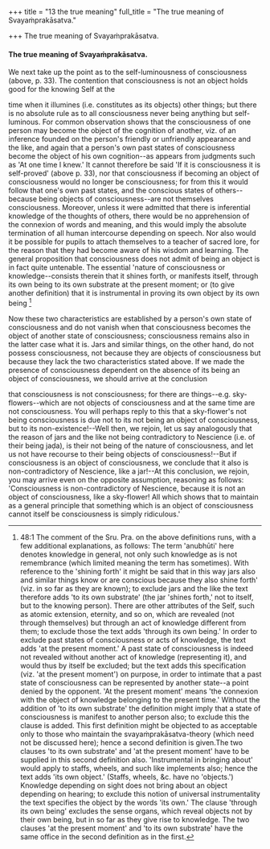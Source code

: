 +++
title = "13 the true meaning"
full_title = "The true meaning of Svayaṁprakāsatva."

+++
The true meaning of Svayaṁprakāsatva.

#### The true meaning of Svayaṁprakāsatva.

We next take up the point as to the self-luminousness of consciousness (above, p. 33). The contention that consciousness is not an object holds good for the knowing Self at the

time when it illumines (i.e. constitutes as its objects) other things; but there is no absolute rule as to all consciousness never being anything but self-luminous. For common observation shows that the consciousness of one person may become the object of the cognition of another, viz. of an inference founded on the person's friendly or unfriendly appearance and the like, and again that a person's own past states of consciousness become the object of his own cognition--as appears from judgments such as 'At one time I knew.' It cannot therefore be said 'If it is consciousness it is self-proved' (above p. 33), nor that consciousness if becoming an object of consciousness would no longer be consciousness; for from this it would follow that one's own past states, and the conscious states of others--because being objects of consciousness--are not themselves consciousness. Moreover, unless it were admitted that there is inferential knowledge of the thoughts of others, there would be no apprehension of the connexion of words and meaning, and this would imply the absolute termination of all human intercourse depending on speech. Nor also would it be possible for pupils to attach themselves to a teacher of sacred lore, for the reason that they had become aware of his wisdom and learning. The general proposition that consciousness does not admit of being an object is in fact quite untenable. The essential 'nature of consciousness or knowledge--consists therein that it shines forth, or manifests itself, through its own being to its own substrate at the present moment; or (to give another definition) that it is instrumental in proving its own object by its own being [^fn_10]

[^fn_10]: 48:1 The comment of the Sru. Pra. on the above definitions runs, with a few additional explanations, as follows: The term 'anubhūti' here denotes knowledge in general, not only such knowledge as is not remembrance (which limited meaning the term has sometimes). With reference to the 'shining forth' it might be said that in this way jars also and similar things know or are conscious because they also shine forth' (viz. in so far as they are known); to exclude jars and the like the text therefore adds 'to its own substrate' (the jar 'shines forth,' not to itself, but to the  knowing person). There are other attributes of the Self, such as atomic extension, eternity, and so on, which are revealed (not through themselves) but through an act of knowledge different from them; to exclude those the text adds 'through its own being.' In order to exclude past states of consciousness or acts of knowledge, the text adds 'at the present moment.' A past state of consciousness is indeed not revealed without another act of knowledge (representing it), and would thus by itself be excluded; but the text adds this specification (viz. 'at the present moment') on purpose, in order to intimate that a past state of consciousness can be represented by another state--a point denied by the opponent. 'At the present moment' means 'the connexion with the object of knowledge belonging to the present time.' Without the addition of 'to its own substrate' the definition might imply that a state of consciousness is manifest to another person also; to exclude this the clause is added. This first definition might be objected to as acceptable only to those who maintain the svayaṁprakāsatva-theory (which need not be discussed here); hence a second definition is given.The two clauses 'to its own substrate' and 'at the present moment' have to be supplied in this second definition also. 'Instrumental in bringing about' would apply to staffs, wheels, and such like implements also; hence the text adds 'its own object.' (Staffs, wheels, &c. have no 'objects.') Knowledge depending on sight does not bring about an object depending on hearing; to exclude this notion of universal instrumentality the text specifies the object by the words 'its own.' The clause 'through its own being' excludes the sense organs, which reveal objects not by their own being, but in so far as they give rise to knowledge. The two clauses 'at the present moment' and 'to its own substrate' have the same office in the second definition as in the first.

Now these two characteristics are established by a person's own state of consciousness and do not vanish when that consciousness becomes the object of another state of consciousness; consciousness remains also in the latter case what it is. Jars and similar things, on the other hand, do not possess consciousness, not because they are objects of consciousness but because they lack the two characteristics stated above. If we made the presence of consciousness dependent on the absence of its being an object of consciousness, we should arrive at the conclusion

that consciousness is not consciousness; for there are things--e.g. sky-flowers--which are not objects of consciousness and at the same time are not consciousness. You will perhaps reply to this that a sky-flower's not being consciousness is due not to its not being an object of consciousness, but to its non-existence!--Well then, we rejoin, let us say analogously that the reason of jars and the like not being contradictory to Nescience (i.e. of their being jaḍa), is their not being of the nature of consciousness, and let us not have recourse to their being objects of consciousness!--But if consciousness is an object of consciousness, we conclude that it also is non-contradictory of Nescience, like a jar!--At this conclusion, we rejoin, you may arrive even on the opposite assumption, reasoning as follows: 'Consciousness is non-contradictory of Nescience, because it is not an object of consciousness, like a sky-flower! All which shows that to maintain as a general principle that something which is an object of consciousness cannot itself be consciousness is simply ridiculous.'

